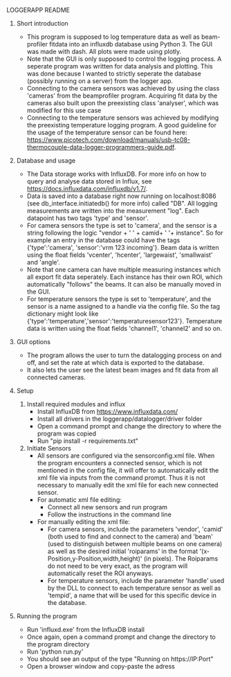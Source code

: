 LOGGERAPP README

1. Short introduction

    - This program is supposed to log temperature data as well as beam-profiler  fitdata into an influxdb database using Python 3. The GUI was made with dash. All plots were made using plotly.
    - Note that the GUI is only supposed to control the logging process. A seperate program was written for data analysis and plotting. This was done because I wanted to strictly seperate the database (possibly running on a server) from the logger app.
    - Connecting to the camera sensors was achieved by using the class 'cameras' from the beamprofiler program. Acquiring fit data by the cameras also built upon the preexisting class 'analyser', which was modified for this use case
    - Connecting to the temperature sensors was achieved by modifying the preexisting temperature logging program. A good guideline for the usage of the temperature sensor can be found here: https://www.picotech.com/download/manuals/usb-tc08-thermocouple-data-logger-programmers-guide.pdf.
    
    

2. Database and usage

    - The Data storage works with InfluxDB. For more info on how to query and analyse data stored in Influx, see https://docs.influxdata.com/influxdb/v1.7/.
    - Data is saved into a database right now running on localhost:8086 (see db_interface.initiatedb() for more info) called "DB". All logging measurements are written into the measurement "log". Each datapoint has two tags 'type' and 'sensor'.
    - For camera sensors the type is set to 'camera', and the sensor is a string following the logic "vendor + ' ' + camid+ ' '+ instance". So for example an entry in the database could have the tags {'type':'camera', 'sensor':'vrm 123 incoming'}. Beam data is written using the float fields 'vcenter', 'hcenter', 'largewaist', 'smallwaist' and 'angle'.
    - Note that one camera can have multiple measuring instances which all export fit data seperately. Each instance has their own ROI, which automatically "follows" the beams. It can also be manually moved in the GUI.
    - For temperature sensors the type is set to 'temperature', and the sensor is a name assigned to a handle via the config file. So the tag dictionary might look like {'type':'temperature','sensor':'temperaturesensor123'}. Temperature data is written using the float fields 'channel1', 'channel2' and so on.


3. GUI options

    - The program allows the user to turn the datalogging process on and off, and set the rate at which data is exported to the database.
    - It also lets the user see the latest beam images and fit data from all connected cameras.

    


4. Setup
    1. Install required modules and influx
        - Install InfluxDB from https://www.influxdata.com/
        - Install all drivers in the loggerapp/datalogger/driver folder
        - Open a command prompt and change the directory to where the program was copied
        - Run "pip install -r requirements.txt"
    2. Initiate Sensors
        - All sensors are configured via the sensorconfig.xml file. When the program encounters a connected sensor, which is not mentioned in the config file, it will offer to automatically edit the xml file via inputs from the command prompt. Thus it is not necessary to manually edit the xml file for each new connected sensor.
        - For automatic xml file editing:
            - Connect all new sensors and run program
            - Follow the instructions in the command line
        - For manually editing the xml file:
            - For camera sensors, include the parameters 'vendor', 'camid' (both used to find and connect to the camera) and 'beam' (used to distinguish between multiple beams on one camera) as well as the desired initial 'roiparams' in the format '(x-Position,y-Position,width,height)' (in pixels). The Roiparams do not need to be very exact, as the program will automatically reset the ROI anyways.
            - For temperature sensors, include the parameter 'handle' used by the DLL to connect to each temperature sensor as well as 'tempid', a name that will be used for this specific device in the database.

    
    
    
5. Running the program
    - Run 'influxd.exe' from the InfluxDB install
    - Once again, open a command prompt and change the directory to the program directory
    - Run 'python run.py' 
    - You should see an output of the type "Running on https://IP:Port"
    - Open a browser window and copy-paste the adress
 


 
